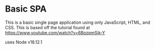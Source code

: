 # Basic SPA

This is a basic single page application using only JavaScript, HTML, and CSS.
This is based off the tutorial found at https://www.youtube.com/watch?v=6BozpmSjk-Y

uses Node v18.12.1
